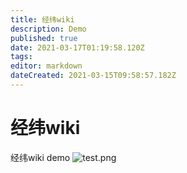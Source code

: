 ```yaml
---
title: 经纬wiki
description: Demo
published: true
date: 2021-03-17T01:19:58.120Z
tags: 
editor: markdown
dateCreated: 2021-03-15T09:58:57.182Z
---
```


# 经纬wiki
经纬wiki demo
![test.png](/img/1.png)
